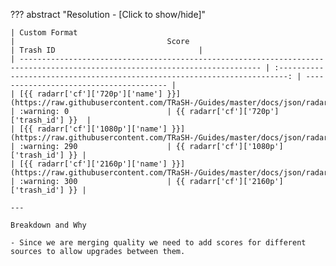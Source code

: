 ??? abstract "Resolution - [Click to show/hide]"

    | Custom Format                                                                                                                |                                  Score                                     | Trash ID                                |
    | ---------------------------------------------------------------------------------------------------------------------------- | :------------------------------------------------------------------------: | --------------------------------------- |
    | [{{ radarr['cf']['720p']['name'] }}](https://raw.githubusercontent.com/TRaSH-/Guides/master/docs/json/radarr/cf/720p.json)   | :warning: 0                      | {{ radarr['cf']['720p']['trash_id'] }}  |
    | [{{ radarr['cf']['1080p']['name'] }}](https://raw.githubusercontent.com/TRaSH-/Guides/master/docs/json/radarr/cf/1080p.json) | :warning: 290                    | {{ radarr['cf']['1080p']['trash_id'] }} |
    | [{{ radarr['cf']['2160p']['name'] }}](https://raw.githubusercontent.com/TRaSH-/Guides/master/docs/json/radarr/cf/2160p.json) | :warning: 300                    | {{ radarr['cf']['2160p']['trash_id'] }} |

    ---

    Breakdown and Why

    - Since we are merging quality we need to add scores for different sources to allow upgrades between them.
